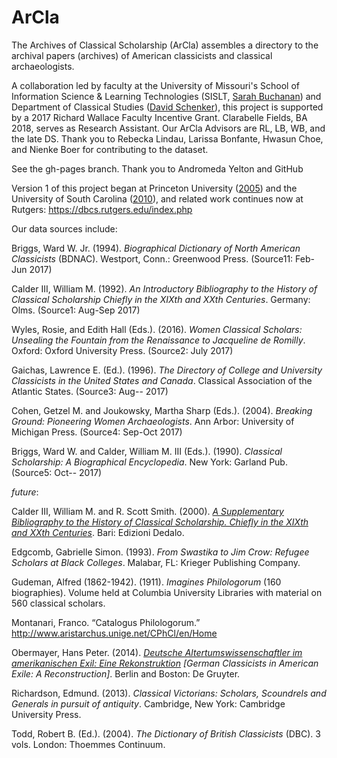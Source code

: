 # ArCla
The Archives of Classical Scholarship (ArCla) assembles a directory to the archival papers (archives) of American classicists and classical archaeologists. 

A collaboration led by faculty at the University of Missouri's School of Information Science & Learning Technologies (SISLT, <a href="http://faculty.missouri.edu/buchanans/">Sarah Buchanan</a>) and Department of Classical Studies (<a href="https://classics.missouri.edu/people/schenker">David Schenker</a>), this project is supported by a 2017 Richard Wallace Faculty Incentive Grant. Clarabelle Fields, BA 2018, serves as Research Assistant. Our ArCla Advisors are RL, LB, WB, and the late DS. Thank you to Rebecka Lindau, Larissa Bonfante, Hwasun Choe, and Nienke Boer for contributing to the dataset.

See the gh-pages branch. Thank you to Andromeda Yelton and GitHub<br>


Version 1 of this project began at Princeton University (<a href="http://firestone.princeton.edu/classics/classicalscholars/index.php">2005</a>) and the University of South Carolina (<a href="https://classicalstudies.org/publications-and-research/newsletter/summer-fall-2010-newsletter">2010</a>), and related work continues now at Rutgers: https://dbcs.rutgers.edu/index.php<p>
Our data sources include:<p>
Briggs, Ward W. Jr. (1994). <i>Biographical Dictionary of North American Classicists</i> (BDNAC). Westport, Conn.: Greenwood Press. (Source11: Feb-Jun 2017)<p>
Calder III, William M. (1992). <i>An Introductory Bibliography to the History of Classical Scholarship Chiefly in the XIXth and XXth Centuries</i>. Germany: Olms. (Source1: Aug-Sep 2017)<p>
Wyles, Rosie, and Edith Hall (Eds.). (2016). <i>Women Classical Scholars: Unsealing the Fountain from the Renaissance to Jacqueline de Romilly</i>. Oxford: Oxford University Press. (Source2: July 2017)<p>
Gaichas, Lawrence E. (Ed.). (1996). <i>The Directory of College and University Classicists in the United States and Canada</i>. Classical Association of the Atlantic States. (Source3: Aug-- 2017)<p>
Cohen, Getzel M. and Joukowsky, Martha Sharp (Eds.). (2004). <i>Breaking Ground: Pioneering Women Archaeologists</i>. Ann Arbor: University of Michigan Press. (Source4: Sep-Oct 2017)<p>
Briggs, Ward W. and Calder, William M. III (Eds.). (1990). <i>Classical Scholarship: A Biographical Encyclopedia</i>. New York: Garland Pub. (Source5: Oct-- 2017)<p>
<i>future</i>:<p>
Calder III, William M. and R. Scott Smith. (2000). <i><a href="http://bmcr.brynmawr.edu/2001/2001-12-05.html">A Supplementary Bibliography to the History of Classical Scholarship. Chiefly in the XIXth and XXth Centuries</a></i>. Bari: Edizioni Dedalo.<p>
Edgcomb, Gabrielle Simon. (1993). <i>From Swastika to Jim Crow: Refugee Scholars at Black Colleges</i>. Malabar, FL: Krieger Publishing Company.<p>
Gudeman, Alfred (1862-1942). (1911). <i>Imagines Philologorum</i> (160 biographies). Volume held at Columbia University Libraries with material on 560 classical scholars.<p>
Montanari, Franco. “Catalogus Philologorum.” <a href="http://www.aristarchus.unige.net/CPhCl/en/Home">http://www.aristarchus.unige.net/CPhCl/en/Home</a><p>
Obermayer, Hans Peter. (2014). <i><a href="https://doi.org/10.1353/clw.2015.0000">Deutsche Altertumswissenschaftler im amerikanischen Exil: Eine Rekonstruktion</a> [German Classicists in American Exile: A Reconstruction]</i>. Berlin and Boston: De Gruyter.<p>
Richardson, Edmund. (2013). <i>Classical Victorians: Scholars, Scoundrels and Generals in pursuit of antiquity</i>. Cambridge, New York: Cambridge University Press.<p>
Todd, Robert B. (Ed.). (2004). <i>The Dictionary of British Classicists</i> (DBC). 3 vols. London: Thoemmes Continuum.<p>
